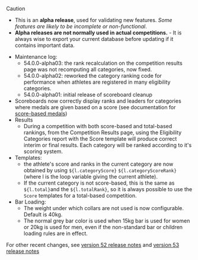 > [!CAUTION]
>
> - This is an **alpha release**, used for validating new features.  *Some features are likely to be incomplete or non-functional*.
> - **Alpha releases are not normally used in actual competitions.** - It is always wise to export your current database before updating if it contains important data.

- Maintenance log:
  - 54.0.0-alpha03: the rank recalculation on the competition results page was not recomputing all categories, now fixed.
  - 54.0.0-alpha02: reworked the category ranking code for performance when athletes are registered in many eligibility categories.
  - 54.0.0-alpha01: initial release of scoreboard cleanup
- Scoreboards now correctly display ranks and leaders for categories where medals are given based on a score (see documentation for [score-based medals](https://jflamy.github.io/owlcms4/#/ScoreBasedCompetitions))
- Results
  - During a competition with both score-based and total-based rankings, from the Competition Results page, using the Eligibility Categories report with the Score template will produce correct interim or final results.   Each category will be ranked according to it's scoring system.
- Templates:
  - the athlete's score and ranks in the current category are now obtained by using `${l.categoryScore}` `${l.categoryScoreRank}` (where l is the loop variable giving the current athlete).  
  - If the current category is not score-based, this is the same as `${l.total}`and the `${l.totalRank}`, so it is always possible to use the `Score` templates for a total-based competition.
- Bar Loading:
  - The weight under which collars are not used is now configurable.  Default is 40kg.
  - The normal grey bar color is used when 15kg bar is used for women or 20kg is used for men, even if the non-standard bar or children loading rules are in effect.

For other recent changes, see [version 52 release notes](https://github.com/owlcms/owlcms4/releases/tag/52.0.6) and [version 53 release notes](https://github.com/owlcms/owlcms4/releases/tag/53.1.0)
